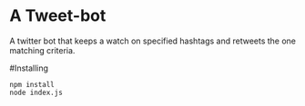 # A Tweet-bot
A twitter bot that keeps a watch on specified hashtags and retweets the one matching criteria. 

#Installing

```
npm install 
node index.js
